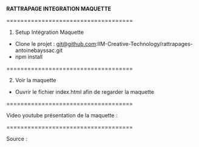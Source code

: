 **RATTRAPAGE INTEGRATION MAQUETTE**

====================================

1. Setup Intégration Maquette

- Clone le projet : git@github.com:IIM-Creative-Technology/rattrapages-antoinebayssac.git
- npm install

====================================

2. Voir la maquette

- Ouvrir le fichier index.html afin de regarder la maquette

====================================

Video youtube présentation de la maquette : 

====================================

Source : 
